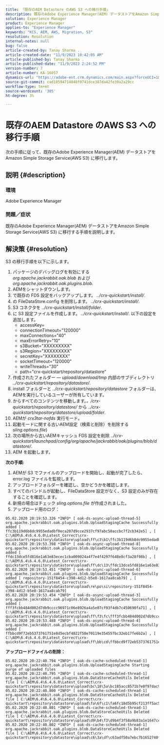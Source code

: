 ```yaml
---
title: 「既存のAEM Datastore のAWS S3 への移行手順」
description: 既存のAdobe Experience Manager(AEM) データストアをAmazon Simple Storage Service(AWS S3) に移行する方法を説明します。
solution: Experience Manager
product: Experience Manager
applies-to: "Experience Manager"
keywords: "KCS, AEM, AWS, Migration, S3"
resolution: Resolution
internal-notes: null
bug: false
article-created-by: Tanay Sharma .
article-created-date: "11/9/2023 10:42:05 AM"
article-published-by: Tanay Sharma .
article-published-date: "11/9/2023 2:24:52 PM"
version-number: 7
article-number: KA-16057
dynamics-url: "https://adobe-ent.crm.dynamics.com/main.aspx?forceUCI=1&pagetype=entityrecord&etn=knowledgearticle&id=baf2009e-ec7e-ee11-8179-6045bd006149"
source-git-commit: cad18594714048f0741dce387da42fe39a2a29cc
workflow-type: tm+mt
source-wordcount: '305'
ht-degree: 3%

---
```


# 既存のAEM Datastore のAWS S3 への移行手順


次の手順に従って、既存のAdobe Experience Manager(AEM) データストアをAmazon Simple Storage Service(AWS S3) に移行します。

## 説明 {#description}


### 環境

Adobe Experience Manager



### 問題／症状

既存のAdobe Experience Manager(AEM) データストアをAmazon Simple Storage Service(AWS S3) に移行する手順を説明します。


## 解決策 {#resolution}


S3 の移行手順を以下に示します。

1. パッケージのデバッグログを有効にする *org.apache.jackrabbit.oak.blob* および *org.apache.jackrabbit.oak.plugins.blob*.
2. AEMをシャットダウンします。
3. で既存の FDS 設定をバックアップします。 *../crx-quickstart/install/*.
4. の FileDataStore.config を削除します。 *../crx-quickstart/install/*.
5. S3 コネクタを *../crx-quickstart/install/folder*.
6. に S3 設定ファイルを作成します。 *../crx-quickstart/install/*. 以下の設定を追加します。 
   - accessKey=
   - connectionTimeout=&quot;120000&quot;
   - maxConnections=&quot;40&quot;
   - maxErrorRetry=&quot;10&quot;
   - s3Bucket=&quot;XXXXXXXXX&quot;
   - s3Region=&quot;XXXXXXXXX&quot;
   - secretKey=&quot;XXXXXXXX&quot;
   - socketTimeout=&quot;120000&quot;
   - writeThreads=&quot;30&quot;
   - path=&quot;crx-quickstart/repository/datastore&quot;
7. 作成されたフォルダー — *upload/download/tmp* 内部のサブディレクトリ *../crx-quickstart/repository/datastore/*.
8. install フォルダーと *../crx-quickstart/repository/datastore* フォルダーは、AEMを実行しているユーザーが所有しています。
9. からすべてのコンテンツを移動します。*。/crx-quickstart/repository/datastore/* から *../crx-quickstart/repository/datastore/upload/folder*.
10. AEMが *crx3tar-nofds* 実行モード。
11. 起動モードに関する古いAEM設定（検索と削除）を削除する *sling.options.file*)
12. 次の場所から古いAEMキャッシュ FDS 設定を削除 *../crx-quickstart/launchpad/config/org/apache/jackrabbit/oak/plugins/blob/datastore/*.
13. AEM を起動します。


<b>次の手順:</b>

1. AEMが S3 でファイルのアップロードを開始し、起動が完了したら、error.log ファイルを監視します。
2. アップロードフォルダーを確認し、空かどうかを確認します。
3. すべてのバンドルが起動し、FileDataStore 設定がなく、S3 設定のみが存在することを確認します。
4. 新規の場合はチェック *sling.options.file* が作成されました。
5. アップロード用のログ：





```
05.02.2020 20:19:53.326 *INFO* [ oak-ds-async-upload-thread-5]  org.apache.jackrabbit.oak.plugins.blob.UploadStagingCache Successfully added [ ffc3b119d6b8dc9955edadbf0eca207d9cce2937cf97abc50accbc7f2cb342e5] , [ C:\AEM\6.4\6.4.6.0\Latest_Correct\crx-quickstart\repository\datastore\upload\ff\c3\b1\ffc3b119d6b8dc9955edadbf0eca207d9cce2937cf97abc50accbc7f2cb342e5] 
05.02.2020 20:19:53.398 *INFO* [ oak-ds-async-upload-thread-8]  org.apache.jackrabbit.oak.plugins.blob.UploadStagingCache Successfully added [ ffdc13dce5fd816e1a63e83ecec1cba009024a4f7e4f4297f648e8cf3a28f98b] , [ C:\AEM\6.4\6.4.6.0\Latest_Correct\crx-quickstart\repository\datastore\upload\ff\dc\13\ffdc13dce5fd816e1a63e83ecec1cba009024a4f7e4f4297f648e8cf3a28f98b] 
05.02.2020 20:19:53.451 *INFO* [ oak-ds-async-upload-thread-6]  org.apache.jackrabbit.oak.plugins.blob.UploadStagingCache Successfully added [ repository-151f8454-c398-4d12-b5e8-1617aa8cab79] , [ C:\AEM\6.4\6.4.6.0\Latest_Correct\crx-quickstart\repository\datastore\upload\re\po\si\repository-151f8454-c398-4d12-b5e8-1617aa8cab79] 
05.02.2020 20:19:53.454 *INFO* [ oak-ds-async-upload-thread-3]  org.apache.jackrabbit.oak.plugins.blob.UploadStagingCache Successfully added [ fff3fcbb484d002d7db9cccc96971c06e8926a4a5e07cf93f4db7c450690fa71] , [ C:\AEM\6.4\6.4.6.0\Latest_Correct\crx-quickstart\repository\datastore\upload\ff\f3\fc\fff3fcbb484d002d7db9cccc96971c06e8926a4a5e07cf93f4db7c450690fa71] 
05.02.2020 20:19:53.488 *INFO* [ oak-ds-async-upload-thread-4]  org.apache.jackrabbit.oak.plugins.blob.UploadStagingCache Successfully added [ ffbbcd9f72eb5373761751e8d5ecbf4022f58e70119e354557bc32eb17fe6b2a] , [ C:\AEM\6.4\6.4.6.0\Latest_Correct\crx-quickstart\repository\datastore\upload\ff\bb\cd\ffbbcd9f72eb5373761751e8d5ecbf4022f58e70119e354557bc32eb17fe6b2a]
```


<b>アップロードファイルの削除：</b>




```
05.02.2020 20:22:40.794 *INFO* [ oak-ds-cache-scheduled-thread-1]  org.apache.jackrabbit.oak.plugins.blob.UploadStagingCache Starting purge of uploaded files
05.02.2020 20:22:40.795 *INFO* [ oak-ds-cache-scheduled-thread-1]  org.apache.jackrabbit.oak.plugins.blob.DataStoreCacheUtils Deleted file [ C:\AEM\6.4\6.4.6.0\Latest_Correct\crx-quickstart\repository\datastore\upload\bc\18\5a\bc185acc8571b7e0f97dac92b0285fe248004909c3d8264e03cfb2a8101bada6] 
05.02.2020 20:22:40.800 *INFO* [ oak-ds-cache-scheduled-thread-1]  org.apache.jackrabbit.oak.plugins.blob.DataStoreCacheUtils Deleted file [ C:\AEM\6.4\6.4.6.0\Latest_Correct\crx-quickstart\repository\datastore\upload\fa\6f\c1\fa6fc18d5b95cf213ff5ac5d9eb0fed7c61310ac2c373ca2cbf187844bf39c24] 
05.02.2020 20:22:40.801 *INFO* [ oak-ds-cache-scheduled-thread-1]  org.apache.jackrabbit.oak.plugins.blob.DataStoreCacheUtils Deleted file [ C:\AEM\6.4\6.4.6.0\Latest_Correct\crx-quickstart\repository\datastore\upload\d9\b4\f3\d9b4f3f58a9b83a1e1647cc23b77d672836171afdccbbbd8726f480b741a4c2e] 
05.02.2020 20:22:40.802 *INFO* [ oak-ds-cache-scheduled-thread-1]  org.apache.jackrabbit.oak.plugins.blob.DataStoreCacheUtils Deleted file [ C:\AEM\6.4\6.4.6.0\Latest_Correct\crx-quickstart\repository\datastore\upload\c6\3a\df\c63adf50a7ebc7b1652740fb8be9b72f5b76d22477f0d411becab2f8eeceb70b]
```

